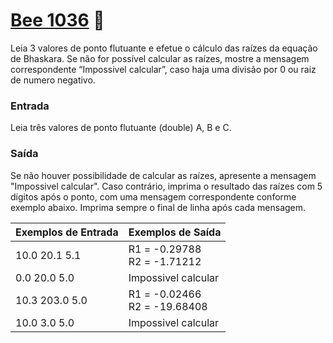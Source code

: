 # <a href="https://www.beecrowd.com.br/judge/pt/problems/view/1036"> Bee 1036</a> 🐝

Leia 3 valores de ponto flutuante e efetue o cálculo das raízes da equação de Bhaskara. Se não for possível calcular as raízes, mostre a mensagem correspondente “Impossivel calcular”, caso haja uma divisão por 0 ou raiz de numero negativo.


### Entrada
Leia três valores de ponto flutuante (double) A, B e C.

### Saída
Se não houver possibilidade de calcular as raízes, apresente a mensagem "Impossivel calcular". Caso contrário, imprima o resultado das raízes com 5 dígitos após o ponto, com uma mensagem correspondente conforme exemplo abaixo. Imprima sempre o final de linha após cada mensagem.



| Exemplos de Entrada | Exemplos de Saída|
|---| ---|
| 10.0 20.1 5.1| R1 = -0.29788<br>R2 = -1.71212|
| 0.0 20.0 5.0 | Impossivel calcular|
|10.3 203.0 5.0| R1 = -0.02466<br>R2 = -19.68408|
| 10.0 3.0 5.0 | Impossivel calcular|
